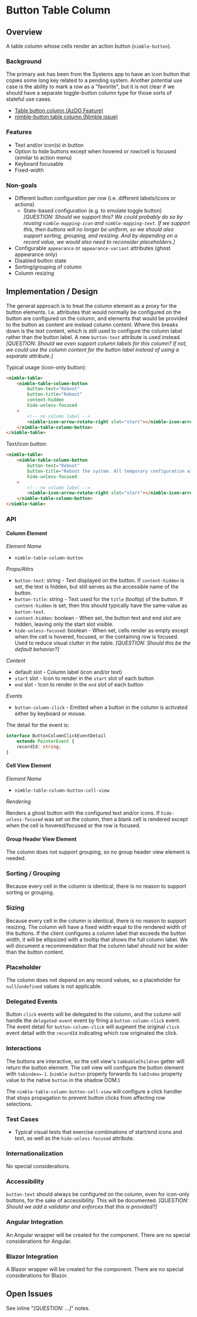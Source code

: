 # Button Table Column

## Overview

A table column whose cells render an action button (`nimble-button`).

### Background

The primary ask has been from the Systems app to have an icon button that copies some long key related to a pending system. Another potential use case is the ability to mark a row as a "favorite", but it is not clear if we should have a separate toggle-button column type for those sorts of stateful use cases.

- [Table button column (AzDO Feature)](https://ni.visualstudio.com/DevCentral/_workitems/edit/2530349)
- [nimble-button table column (Nimble issue)](https://github.com/ni/nimble/issues/1582)

### Features

- Text and/or icon(s) in button
- Option to hide buttons except when hovered or row/cell is focused (similar to action menu)
- Keyboard focusable
- Fixed-width

### Non-goals

- Different button configuration per row (i.e. different labels/icons or actions)
    - State-based configuration (e.g. to emulate toggle button) _[QUESTION: Should we support this? We could probably do so by reusing `nimble-mapping-icon` and `nimble-mapping-text`. If we support this, then buttons will no longer be uniform, so we should also support sorting, grouping, and resizing. And by depending on a record value, we would also need to reconsider placeholders.]_
- Configurable `appearance` or `appearance-variant` attributes (ghost appearance only)
- Disabled button state
- Sorting/grouping of column
- Column resizing

## Implementation / Design

The general approach is to treat the column element as a proxy for the button elements. I.e. attributes that would normally be configured on the button are configured on the column, and elements that would be provided to the button as content are instead column content. Where this breaks down is the text content, which is still used to configure the column label rather than the button label. A new `button-text` attribute is used instead. _[QUESTION: Should we even support column labels for this column? If not, we could use the column content for the button label instead of using a separate attribute.]_

Typical usage (icon-only button):

```html
<nimble-table>
    <nimble-table-column-button
        button-text="Reboot"
        button-title="Reboot"
        content-hidden
        hide-unless-focused
    >
        <!-- no column label -->
        <nimble-icon-arrow-rotate-right slot="start"></nimble-icon-arrow-rotate-right> 
    </nimble-table-column-button>
</nimble-table>
```

Text/icon button:

```html
<nimble-table>
    <nimble-table-column-button
        button-text="Reboot"
        button-title="Reboot the system. All temporary configuration will be lost."
        hide-unless-focused
    >
        <!-- no column label -->
        <nimble-icon-arrow-rotate-right slot="start"></nimble-icon-arrow-rotate-right> 
    </nimble-table-column-button>
</nimble-table>
```

### API

#### Column Element

_Element Name_

-   `nimble-table-column-button`

_Props/Attrs_

-   `button-text`: string - Text displayed on the button. If `content-hidden` is set, the text is hidden, but still serves as the accessible name of the button.
-   `button-title`: string - Text used for the `title` (tooltip) of the button. If `content-hidden` is set, then this should typically have the same value as `button-text`.
-   `content-hidden`: boolean - When set, the button text and end slot are hidden, leaving only the start slot visible.
-   `hide-unless-focused`: boolean - When set, cells render as empty except when the cell is hovered, focused, or the containing row is focused. Used to reduce visual clutter in the table. _[QUESTION: Should this be the default behavior?]_

_Content_

-   default slot - Column label (icon and/or text)
-   `start` slot - Icon to render in the `start` slot of each button
-   `end` slot - Icon to render in the `end` slot of each button

_Events_

-   `button-column-click` - Emitted when a button in the column is activated either by keyboard or mouse.

The detail for the event is:

```ts
interface ButtonColumnClickEventDetail
    extends PointerEvent {
    recordId: string;
}
```

#### Cell View Element

_Element Name_

-   `nimble-table-column-button-cell-view`

_Rendering_

Renders a ghost button with the configured text and/or icons. If `hide-unless-focused` was set on the column, then a blank cell is rendered except when the cell is hovered/focused or the row is focused.

#### Group Header View Element

The column does not support grouping, so no group header view element is needed.

### Sorting / Grouping

Because every cell in the column is identical, there is no reason to support sorting or grouping.

### Sizing

Because every cell in the column is identical, there is no reason to support resizing. The column will have a fixed width equal to the rendered width of the buttons. If the client configures a column label that exceeds the button width, it will be ellipsized with a tooltip that shows the full column label. We will document a recommendation that the column label should not be wider than the button content.

### Placeholder

The column does not depend on any record values, so a placeholder for `null`/`undefined` values is not applicable.

### Delegated Events

Button `click` events will be delegated to the column, and the column will handle the `delegated-event` event by firing a `button-column-click` event. The event detail for `button-column-click` will augment the original `click` event detail with the `recordId` indicating which row originated the click.

### Interactions

The buttons are interactive, so the cell view's `tabbableChildren` getter will return the button element. The cell view will configure the button element with `tabindex=-1`. (`nimble-button` properly forwards its `tabIndex` property value to the native `button` in the shadow DOM.)

The `nimble-table-column-button-cell-view` will configure a click handler that stops propagation to prevent button clicks from affecting row selections.

### Test Cases

- Typical visual tests that exercise combinations of start/end icons and text, as well as the `hide-unless-focused` attribute.

### Internationalization

No special considerations.

### Accessibility

`button-text` should always be configured on the column, even for icon-only buttons, for the sake of accessibility. This will be documented. _[QUESTION: Should we add a validator and enforces that this is provided?]_

### Angular Integration

An Angular wrapper will be created for the component. There are no special considerations for Angular.

### Blazor Integration

A Blazor wrapper will be created for the component. There are no special considerations for Blazor.

## Open Issues

See inline "_[QUESTION: ...]_" notes.